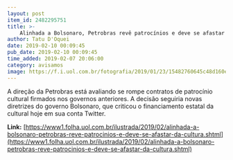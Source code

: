```yaml
---
layout: post
item_id: 2482295751
title: >-
    Alinhada a Bolsonaro, Petrobras revê patrocínios e deve se afastar da cultura
author: Tatu D'Oquei
date: 2019-02-10 00:09:45
pub_date: 2019-02-10 00:09:45
time_added: 2019-02-07 20:06:00
category: avisamos
image: https://f.i.uol.com.br/fotografia/2019/01/23/15482760645c48d160ef43e_1548276064_3x2_rt.jpg
---
```


A direção da Petrobras está avaliando se rompe contratos de patrocínio cultural firmados nos governos anteriores. A decisão seguiria novas diretrizes do governo Bolsonaro, que criticou o financiamento estatal da cultural hoje em sua conta Twitter.

**Link:** [https://www1.folha.uol.com.br/ilustrada/2019/02/alinhada-a-bolsonaro-petrobras-reve-patrocinios-e-deve-se-afastar-da-cultura.shtml](https://www1.folha.uol.com.br/ilustrada/2019/02/alinhada-a-bolsonaro-petrobras-reve-patrocinios-e-deve-se-afastar-da-cultura.shtml)


